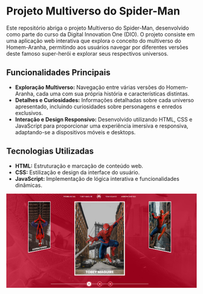 # Projeto Multiverso do Spider-Man

Este repositório abriga o projeto Multiverso do Spider-Man, desenvolvido como parte do curso da Digital Innovation One (DIO). O projeto consiste em uma aplicação web interativa que explora o conceito do multiverso do Homem-Aranha, permitindo aos usuários navegar por diferentes versões deste famoso super-herói e explorar seus respectivos universos.

## Funcionalidades Principais
- **Exploração Multiverso:** Navegação entre várias versões do Homem-Aranha, cada uma com sua própria história e características distintas.
- **Detalhes e Curiosidades:** Informações detalhadas sobre cada universo apresentado, incluindo curiosidades sobre personagens e enredos exclusivos.
- **Interação e Design Responsivo:** Desenvolvido utilizando HTML, CSS e JavaScript para proporcionar uma experiência imersiva e responsiva, adaptando-se a dispositivos móveis e desktops.

## Tecnologias Utilizadas
- **HTML:** Estruturação e marcação de conteúdo web.
- **CSS:** Estilização e design da interface do usuário.
- **JavaScript:** Implementação de lógica interativa e funcionalidades dinâmicas.

![Spider-Man Multiverse](Tela.PNG)
